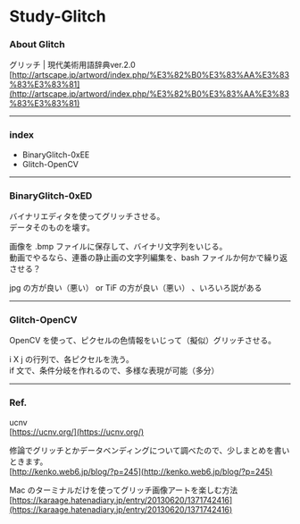 # Study-Glitch  


### About Glitch  

グリッチ | 現代美術用語辞典ver.2.0
[http://artscape.jp/artword/index.php/%E3%82%B0%E3%83%AA%E3%83%83%E3%83%81](http://artscape.jp/artword/index.php/%E3%82%B0%E3%83%AA%E3%83%83%E3%83%81)

---  

### index  

- BinaryGlitch-0xEE  
- Glitch-OpenCV  


---  


### BinaryGlitch-0xED  

バイナリエディタを使ってグリッチさせる。  
データそのものを壊す。  

画像を .bmp ファイルに保存して、バイナリ文字列をいじる。  
動画でやるなら、連番の静止画の文字列編集を、bash ファイルか何かで繰り返させる？  

jpg の方が良い（悪い） or TiF の方が良い（悪い） 、いろいろ説がある  



---  



### Glitch-OpenCV  

OpenCV を使って、ピクセルの色情報をいじって（擬似）グリッチさせる。  

i X j の行列で、各ピクセルを洗う。  
if 文で、条件分岐を作れるので、多様な表現が可能（多分）  


---  


### Ref.  


ucnv  
[https://ucnv.org/](https://ucnv.org/)  


修論でグリッチとかデータベンディングについて調べたので、少しまとめを書いときます。  
[http://kenko.web6.jp/blog/?p=245](http://kenko.web6.jp/blog/?p=245)  


Mac のターミナルだけを使ってグリッチ画像アートを楽しむ方法  
[https://karaage.hatenadiary.jp/entry/20130620/1371742416](https://karaage.hatenadiary.jp/entry/20130620/1371742416)  